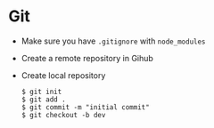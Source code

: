 # Git

* Make sure you have `.gitignore` with `node_modules`

* Create a remote repository in Gihub

* Create local repository

  ```
  $ git init
  $ git add .
  $ git commit -m "initial commit"
  $ git checkout -b dev
  ```



